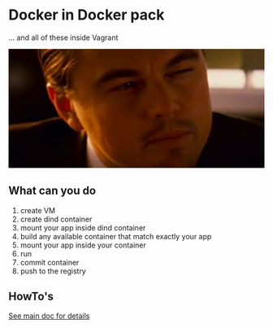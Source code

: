 # Docker in Docker pack #

... and all of these inside Vagrant

![We need to go deeper](./resources/img/we-need-to-go-deeper.jpg "We need to go deeper")

## What can you do ##

1. create VM
1. create dind container
1. mount your app inside dind container
1. build any available container that match exactly your app
1. mount your app inside your container
1. run
1. commit container
1. push to the registry


## HowTo's ##

[See main doc for details](./resources/doc/main.md)
